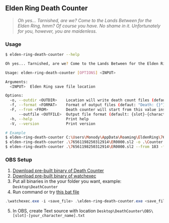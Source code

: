 ## Elden Ring Death Counter

> *Oh yes... Tarnished, are we? Come to the Lands Between for the Elden Ring, hmm?*
> *Of course you have. No shame in it.*
> *Unfortunately for you, however, you are maidenless.*

### Usage

```bash
$ elden-ring-death-counter --help

Oh yes... Tarnished, are we? Come to the Lands Between for the Elden Ring, hmm? Of course you have. No shame in it. Unfortunately for you, however, you are maidenless.

Usage: elden-ring-death-counter [OPTIONS] <INPUT>

Arguments:
  <INPUT>  Elden Ring save file location

Options:
  -o, --outdir <OUTDIR>    Location will write death count files (default: "output") [default: output]
  -f, --format <FORMAT>    Format of output files (defaut: "Death: {}"), where {} will be replaced by the death count [default: "Death: {}"]
  -F, --from <FROM>        Death counter will start from this value instead of counting total character death
      --outfile <OUTFILE>  Output file format (default: {slot}-{character_name}.txt) [default: {slot}-{character_name}.txt]
  -h, --help               Print help
  -V, --version            Print version

# Example
$ elden-ring-death-counter C:\Users\Monody\AppData\Roaming\EldenRing\76561198250312914\ER0000.sl2
$ elden-ring-death-counter .\76561198250312914\ER0000.sl2 -o .\Counter # output to `Counter` folder
$ elden-ring-death-counter .\76561198250312914\ER0000.sl2 --from 183 -f "I death {} times since this morning" -o .\OBS # count from 183 with my customized format
```

### OBS Setup

1. [Download pre-built binary of Death Counter][download]
2. [Download pre-built binary of watchexec][watchexec]
3. Put all binaries in the your folder you want, example: `Desktop\DeathCounter`
4. Run command or try [this bat file][aio]
```powershell
.\watchexec.exe -i <save_file> .\elden-ring-death-counter.exe <save_file> -o .\OBS
```
5. In OBS, create Text source with location `Desktop\DeathCounter\OBS\[slot]-[your_character_name].txt`

[aio]: https://gist.githubusercontent.com/monodyle/eecadfca32c4a2d87c9338f588f85291/raw/bc69e6e07ea373b28c257503c190c7955c7e7fc3/death-counter.bat
[download]: https://github.com/monodyle/elden-ring-death-counter/releases/latest
[watchexec]: https://github.com/watchexec/watchexec/releases/latest
